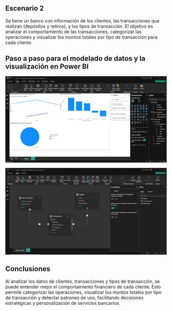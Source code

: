 ## Escenario 2

Se tiene un banco con información de los clientes, las transacciones que realizan (depósitos y retiros), y los tipos de transacción. El objetivo es analizar el comportamiento de las transacciones, categorizar las operaciones y visualizar los montos totales por tipo de transacción para cada cliente.

## Paso a paso para el modelado de datos y la visualización en Power BI

![Captura de pantalla del escenario 2 en Power BI](lab16_2-1.png)

![Captura de pantalla del escenario 2 en Power BI](lab16_2-2.png)

## Conclusiones

Al analizar los datos de clientes, transacciones y tipos de transacción, se puede entender mejor el comportamiento financiero de cada cliente. Esto permite categorizar las operaciones, visualizar los montos totales por tipo de transacción y detectar patrones de uso, facilitando decisiones estratégicas y personalización de servicios bancarios.
